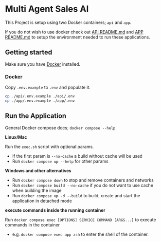 # Multi Agent Sales AI

This Project is setup using two Docker containers; `api` and `app`.

If you do not wish to use docker check out [API README.md](api/README.md) and [APP README.md](app/README.md) to setup the environment needed to run these applications.

## Getting started

Make sure you have [Docker](https://docs.docker.com/get-docker/) installed.

### Docker

Copy `.env.example` to `.env` and populate it.

```bash
cp ./api/.env.example ./api/.env
cp ./app/.env.example ./app/.env
```

## Run the Application

General Docker compose docs; `docker compose --help`

**Linux/Mac**

Run the `exec.sh` script with optional params.
 - If the first param is `--no-cache` a build without cache will be used
 - Run `docker compose up --help` for other params

**Windows and other alternatives**

- Run `docker compose down` to stop and remove containers and networks
- Run `docker compose build --no-cache` if you do not want to use cache when building the image
- Run `docker compose up -d --build` to build, create and start the application in detached mode

**execute commands inside the running container**

Run `docker compose exec [OPTIONS] SERVICE COMMAND [ARGS...]` to execute commands in the container
- e.g. `docker compose exec app zsh` to enter the shell of the container.
